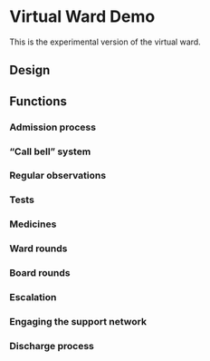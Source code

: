 # Virtual Ward Demo

This is the experimental version of the virtual ward.

## Design 


## Functions

### Admission process

### “Call bell” system

### Regular observations

### Tests

### Medicines
### Ward rounds
### Board rounds
### Escalation
### Engaging the support network
### Discharge process

